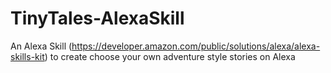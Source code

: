 # TinyTales-AlexaSkill
An Alexa Skill (https://developer.amazon.com/public/solutions/alexa/alexa-skills-kit) to create choose your own adventure style stories on Alexa
